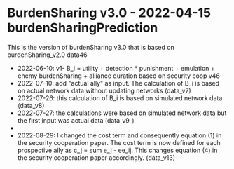 # BurdenSharing v3.0 - 2022-04-15 burdenSharingPrediction

This is the version of burdenSharing v3.0 that is based on burdenSharing_v2.0 data46

* 2022-06-10: v1- B_i = utility + detection * punishment + emulation + enemy burdenSharing + alliance duration
  based on security coop v46
* 2022-07-10: add "actual ally" as input. The calculation of B_i is based on actual network data 
  without updating networks (data_v7)
* 2022-07-26: this calculation of B_i is based on simulated network data (data_v8)
* 2022-07-27: the calculations were based on simulated network data but the first input was actual data (data_v9_)
* 
* 2022-08-29: I changed the cost term and consequently equation (1) in the security cooperation paper. 
  The cost term is now defined for each prospective ally as c_j = sum e_j - ee_ij. 
  This changes equation (4) in the security cooperation paper accordingly. (data_v13)